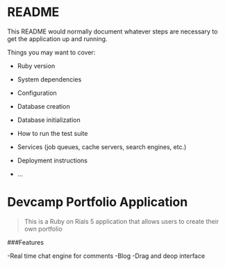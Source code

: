 # README

This README would normally document whatever steps are necessary to get the
application up and running.

Things you may want to cover:

* Ruby version

* System dependencies

* Configuration

* Database creation

* Database initialization

* How to run the test suite

* Services (job queues, cache servers, search engines, etc.)

* Deployment instructions

* ...

# Devcamp Portfolio Application

> This is a Ruby on Rials 5 application that allows users to create their own portfolio

###Features

-Real time chat engine for comments
-Blog
-Drag and deop interface
